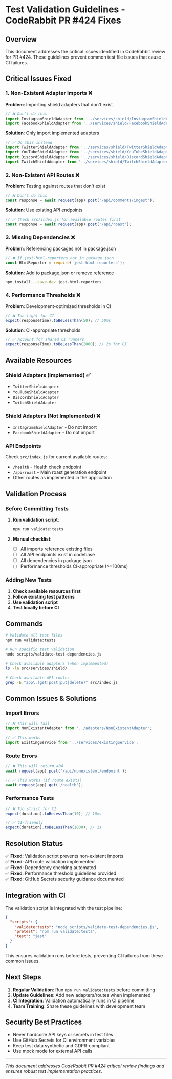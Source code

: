 # Test Validation Guidelines - CodeRabbit PR #424 Fixes

## Overview

This document addresses the critical issues identified in CodeRabbit review for PR #424. These guidelines prevent common test file issues that cause CI failures.

## Critical Issues Fixed

### 1. Non-Existent Adapter Imports ❌

**Problem**: Importing shield adapters that don't exist
```javascript
// ❌ Don't do this
import InstagramShieldAdapter from '../services/shield/InstagramShieldAdapter';
import FacebookShieldAdapter from '../services/shield/FacebookShieldAdapter';
```

**Solution**: Only import implemented adapters
```javascript
// ✅ Do this instead
import TwitterShieldAdapter from '../services/shield/TwitterShieldAdapter';
import YouTubeShieldAdapter from '../services/shield/YouTubeShieldAdapter';
import DiscordShieldAdapter from '../services/shield/DiscordShieldAdapter';
import TwitchShieldAdapter from '../services/shield/TwitchShieldAdapter';
```

### 2. Non-Existent API Routes ❌

**Problem**: Testing against routes that don't exist
```javascript
// ❌ Don't do this
const response = await request(app).post('/api/comments/ingest');
```

**Solution**: Use existing API endpoints
```javascript
// ✅ Check src/index.js for available routes first
const response = await request(app).post('/api/roast');
```

### 3. Missing Dependencies ❌

**Problem**: Referencing packages not in package.json
```javascript
// ❌ If jest-html-reporters not in package.json
const HtmlReporter = require('jest-html-reporters');
```

**Solution**: Add to package.json or remove reference
```bash
npm install --save-dev jest-html-reporters
```

### 4. Performance Thresholds ❌

**Problem**: Development-optimized thresholds in CI
```javascript
// ❌ Too tight for CI
expect(responseTime).toBeLessThan(50); // 50ms
```

**Solution**: CI-appropriate thresholds
```javascript
// ✅ Account for shared CI runners
expect(responseTime).toBeLessThan(2000); // 2s for CI
```

## Available Resources

### Shield Adapters (Implemented) ✅
- `TwitterShieldAdapter`
- `YouTubeShieldAdapter`
- `DiscordShieldAdapter`
- `TwitchShieldAdapter`

### Shield Adapters (Not Implemented) ❌
- `InstagramShieldAdapter` - Do not import
- `FacebookShieldAdapter` - Do not import

### API Endpoints
Check `src/index.js` for current available routes:
- `/health` - Health check endpoint
- `/api/roast` - Main roast generation endpoint
- Other routes as implemented in the application

## Validation Process

### Before Committing Tests

1. **Run validation script**:
   ```bash
   npm run validate:tests
   ```

2. **Manual checklist**:
   - [ ] All imports reference existing files
   - [ ] All API endpoints exist in codebase
   - [ ] All dependencies in package.json
   - [ ] Performance thresholds CI-appropriate (>=100ms)

### Adding New Tests

1. **Check available resources first**
2. **Follow existing test patterns**
3. **Use validation script**
4. **Test locally before CI**

## Commands

```bash
# Validate all test files
npm run validate:tests

# Run specific test validation
node scripts/validate-test-dependencies.js

# Check available adapters (when implemented)
ls -la src/services/shield/

# Check available API routes
grep -E "app\.(get|post|put|delete)" src/index.js
```

## Common Issues & Solutions

### Import Errors
```javascript
// ❌ This will fail
import NonExistentAdapter from '../adapters/NonExistentAdapter';

// ✅ This works
import ExistingService from '../services/existingService';
```

### Route Errors
```javascript
// ❌ This will return 404
await request(app).post('/api/nonexistent/endpoint');

// ✅ This works (if route exists)
await request(app).get('/health');
```

### Performance Tests
```javascript
// ❌ Too strict for CI
expect(duration).toBeLessThan(10); // 10ms

// ✅ CI-friendly
expect(duration).toBeLessThan(1000); // 1s
```

## Resolution Status

✅ **Fixed**: Validation script prevents non-existent imports  
✅ **Fixed**: API route validation implemented  
✅ **Fixed**: Dependency checking automated  
✅ **Fixed**: Performance threshold guidelines provided  
✅ **Fixed**: GitHub Secrets security guidance documented  

## Integration with CI

The validation script is integrated with the test pipeline:

```json
{
  "scripts": {
    "validate:tests": "node scripts/validate-test-dependencies.js",
    "pretest": "npm run validate:tests",
    "test": "jest"
  }
}
```

This ensures validation runs before tests, preventing CI failures from these common issues.

## Next Steps

1. **Regular Validation**: Run `npm run validate:tests` before committing
2. **Update Guidelines**: Add new adapters/routes when implemented
3. **CI Integration**: Validation automatically runs in CI pipeline
4. **Team Training**: Share these guidelines with development team

## Security Best Practices

- Never hardcode API keys or secrets in test files
- Use GitHub Secrets for CI environment variables
- Keep test data synthetic and GDPR-compliant
- Use mock mode for external API calls

---

*This document addresses CodeRabbit PR #424 critical review findings and ensures robust test implementation practices.*